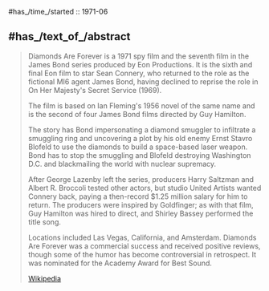 
#has_/time_/started :: 1971-06 

## #has_/text_of_/abstract 

> Diamonds Are Forever is a 1971 spy film and the seventh film in the James Bond series produced by Eon Productions. 
> It is the sixth and final Eon film to star Sean Connery, who returned to the role as the fictional MI6 agent James Bond, 
> having declined to reprise the role in On Her Majesty's Secret Service (1969).
>
> The film is based on Ian Fleming's 1956 novel of the same name 
> and is the second of four James Bond films directed by Guy Hamilton. 
> 
> The story has Bond impersonating a diamond smuggler to infiltrate a smuggling ring 
> and uncovering a plot by his old enemy Ernst Stavro Blofeld to use the diamonds to build a space-based laser weapon. 
> Bond has to stop the smuggling and Blofeld destroying Washington D.C. 
> and blackmailing the world with nuclear supremacy.
>
> After George Lazenby left the series, producers Harry Saltzman and Albert R. Broccoli tested other actors, 
> but studio United Artists wanted Connery back, paying a then-record $1.25 million salary for him to return. 
> The producers were inspired by Goldfinger; as with that film, Guy Hamilton was hired to direct, 
> and Shirley Bassey performed the title song. 
> 
> Locations included Las Vegas, California, and Amsterdam. 
> Diamonds Are Forever was a commercial success and received positive reviews, 
> though some of the humor has become controversial in retrospect. 
> It was nominated for the Academy Award for Best Sound.
>
> [Wikipedia](https://en.wikipedia.org/wiki/Diamonds%20Are%20Forever%20(film))


